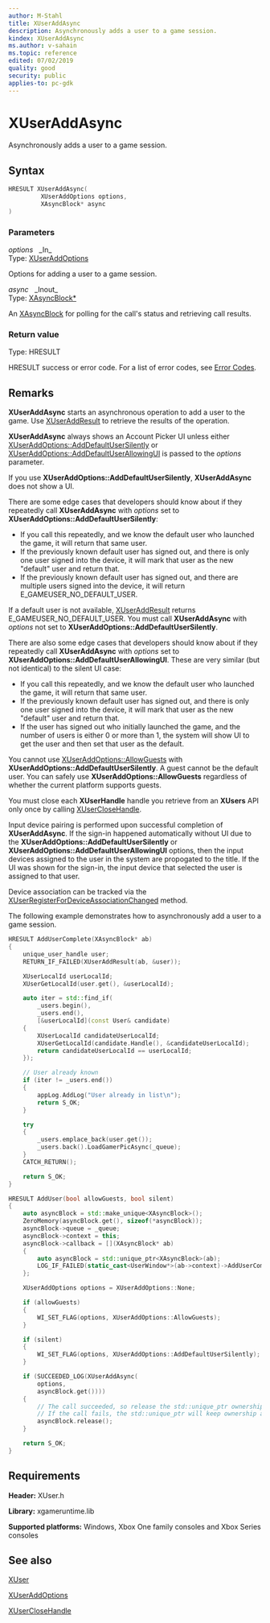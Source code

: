 ```yaml
---
author: M-Stahl
title: XUserAddAsync
description: Asynchronously adds a user to a game session.
kindex: XUserAddAsync
ms.author: v-sahain
ms.topic: reference
edited: 07/02/2019
quality: good
security: public
applies-to: pc-gdk
---
```


# XUserAddAsync  

Asynchronously adds a user to a game session.  

## Syntax  
  
```cpp
HRESULT XUserAddAsync(  
         XUserAddOptions options,  
         XAsyncBlock* async  
)  
```  
  
### Parameters  
  
*options* &nbsp;&nbsp;\_In\_  
Type: [XUserAddOptions](../enums/xuseraddoptions.md)  

Options for adding a user to a game session.  

*async* &nbsp;&nbsp;\_Inout\_  
Type: [XAsyncBlock*](../../xasync/structs/xasyncblock.md)  

An [XAsyncBlock](../../xasync/structs/xasyncblock.md) for polling for the call's status and retrieving call results.

### Return value
Type: HRESULT
  
HRESULT success or error code.
For a list of error codes, see [Error Codes](../../../errorcodes.md).

## Remarks

**XUserAddAsync** starts an asynchronous operation to add a user to the game. Use 
[XUserAddResult](xuseraddresult.md) to retrieve the results of the operation. 
  
**XUserAddAsync** always shows an Account Picker UI unless either
[XUserAddOptions::AddDefaultUserSilently](../enums/xuseraddoptions.md) or 
[XUserAddOptions::AddDefaultUserAllowingUI](../enums/xuseraddoptions.md) is passed to the *options* parameter.
  
If you use **XUserAddOptions::AddDefaultUserSilently**, **XUserAddAsync** does not show a UI. 

There are some edge cases that developers should know about if they repeatedly 
call **XUserAddAsync** with *options* set to **XUserAddOptions::AddDefaultUserSilently**:
- If you call this repeatedly, and we know the default user who launched the game, it will return that same user.
- If the previously known default user has signed out, and there is only one user signed into the device, it will mark that user as the new "default" user and return that.
- If the previously known default user has signed out, and there are multiple users signed into the device, it will return E_GAMEUSER_NO_DEFAULT_USER.

If a default user is not available, [XUserAddResult](xuseraddresult.md) returns 
E_GAMEUSER_NO_DEFAULT_USER. You must call **XUserAddAsync** with *options* not set to 
**XUserAddOptions::AddDefaultUserSilently**.

There are also some edge cases that developers should know about if they repeatedly call 
**XUserAddAsync** with *options* set to **XUserAddOptions::AddDefaultUserAllowingUI**. These are very 
similar (but not identical) to the silent UI case:
- If you call this repeatedly, and we know the default user who launched the game, it will return that same user.
- If the previously known default user has signed out, and there is only one user signed into the device, it will mark that user as the new "default" user and return that.
- If the user has signed out who initially launched the game, and the number of users is either 0 or more than 1, the system will show UI to get the user and then set that user as the default.

You cannot use [XUserAddOptions::AllowGuests](../enums/xuseraddoptions.md) with 
**XUserAddOptions::AddDefaultUserSilently**. A guest cannot be the default user. You can safely 
use **XUserAddOptions::AllowGuests** regardless of whether the current platform supports guests.

You must close each **XUserHandle** handle you retrieve from an **XUsers** API only once by calling 
[XUserCloseHandle](xuserclosehandle.md).  
  
Input device pairing is performed upon successful completion of **XUserAddAsync**. If the sign-in happened automatically without UI due to the **XUserAddOptions::AddDefaultUserSilently** or **XUserAddOptions::AddDefaultUserAllowingUI** options, then the input devices assigned to the user in the system are propogated to the title. If the UI was shown for the sign-in, the input device that selected the user is assigned to that user.

Device association can be tracked via the [XUserRegisterForDeviceAssociationChanged](xuserregisterfordeviceassociationchanged.md) method.

The following example demonstrates how to asynchronously add a user to a game session.
  
```cpp
HRESULT AddUserComplete(XAsyncBlock* ab)
{
    unique_user_handle user;
    RETURN_IF_FAILED(XUserAddResult(ab, &user));

    XUserLocalId userLocalId;
    XUserGetLocalId(user.get(), &userLocalId);

    auto iter = std::find_if(
        _users.begin(),
        _users.end(),
        [&userLocalId](const User& candidate)
    {
        XUserLocalId candidateUserLocalId;
        XUserGetLocalId(candidate.Handle(), &candidateUserLocalId);
        return candidateUserLocalId == userLocalId;
    });

    // User already known
    if (iter != _users.end())
    {
        appLog.AddLog("User already in list\n");
        return S_OK;
    }

    try
    {
        _users.emplace_back(user.get());
        _users.back().LoadGamerPicAsync(_queue);
    }
    CATCH_RETURN();

    return S_OK;
}

HRESULT AddUser(bool allowGuests, bool silent)
{
    auto asyncBlock = std::make_unique<XAsyncBlock>();
    ZeroMemory(asyncBlock.get(), sizeof(*asyncBlock));
    asyncBlock->queue = _queue;
    asyncBlock->context = this;
    asyncBlock->callback = [](XAsyncBlock* ab)
    {
        auto asyncBlock = std::unique_ptr<XAsyncBlock>(ab);
        LOG_IF_FAILED(static_cast<UserWindow*>(ab->context)->AddUserComplete(ab));
    };

    XUserAddOptions options = XUserAddOptions::None;

    if (allowGuests)
    {
        WI_SET_FLAG(options, XUserAddOptions::AllowGuests);
    }

    if (silent)
    {
        WI_SET_FLAG(options, XUserAddOptions::AddDefaultUserSilently);
    }

    if (SUCCEEDED_LOG(XUserAddAsync(
        options,
        asyncBlock.get())))
    {
        // The call succeeded, so release the std::unique_ptr ownership of XAsyncBlock* since the callback will take over ownership.
        // If the call fails, the std::unique_ptr will keep ownership and delete the XAsyncBlock*
        asyncBlock.release();
    }

    return S_OK;
}
```

  
## Requirements  
  
**Header:** XUser.h
  
**Library:** xgameruntime.lib  
  
**Supported platforms:** Windows, Xbox One family consoles and Xbox Series consoles  
  
## See also  
[XUser](../xuser_members.md)
  
[XUserAddOptions](../enums/xuseraddoptions.md)

[XUserCloseHandle](xuserclosehandle.md)
  